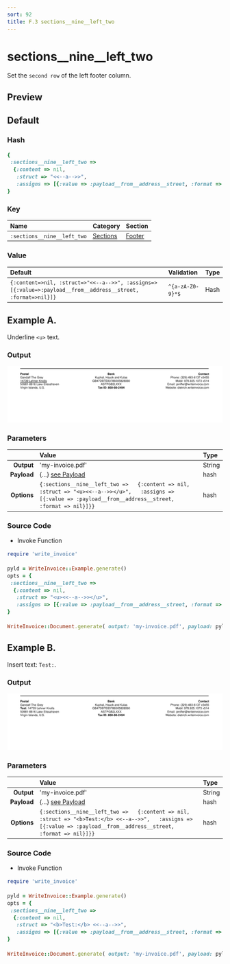 ```yaml
---
sort: 92
title: F.3 sections__nine__left_two
---
```

# sections__nine__left_two

Set the `second row` of the left footer column.


## Preview

<div >
    <canvas id='canvas' search=':sections__nine__left_two' palette='option_detail'></canvas>
</div>
<script src="../assets/js/marker.js"></script>  

 
## Default

### Hash

```ruby
{
 :sections__nine__left_two => 
  {:content => nil,
   :struct => "<<--a-->>",
   :assigns => [{:value => :payload__from__address__street, :format => nil}]}
} 
```

### Key

| **Name** | **Category** | **Section** |
| :--- | :--- | :--- |
| ```:sections__nine__left_two``` |  [Sections](./#sections) | [Footer](/sections/footer) |

### Value



| **Default**| **Validation**| **Type** |
| :--- | :--- | :--- |
| ```{:content=>nil, :struct=>"<<--a-->>", :assigns=>[{:value=>:payload__from__address__street, :format=>nil}]}``` | ```^{a-zA-Z0-9}*$``` | Hash |

## Example A.

Underline `<u>` text.

### Output

<img src="../assets/images/options/sections__nine__left_two--a.png">



### Parameters

| | **Value** | **Type** |
|------:|:------|:------|
| **Output** | 'my-invoice.pdf' | String |
| **Payload** | {...} [see Payload](../payload) | hash |
| **Options** | ```{:sections__nine__left_two =>   {:content => nil,   :struct => "<u><<--a-->></u>",   :assigns => [{:value => :payload__from__address__street, :format => nil}]}}``` | hash |


### Source Code

* Invoke Function

```ruby
require 'write_invoice'
 
pyld = WriteInvoice::Example.generate()
opts = {
 :sections__nine__left_two => 
  {:content => nil,
   :struct => "<u><<--a-->></u>",
   :assigns => [{:value => :payload__from__address__street, :format => nil}]}
}
 
WriteInvoice::Document.generate( output: 'my-invoice.pdf', payload: pyld, options: opts )

```

## Example B.

Insert text: `Test:`.

### Output

<img src="../assets/images/options/sections__nine__left_two--b.png">



### Parameters

| | **Value** | **Type** |
|------:|:------|:------|
| **Output** | 'my-invoice.pdf' | String |
| **Payload** | {...} [see Payload](../payload) | hash |
| **Options** | ```{:sections__nine__left_two =>   {:content => nil,   :struct => "<b>Test:</b> <<--a-->>",   :assigns => [{:value => :payload__from__address__street, :format => nil}]}}``` | hash |


### Source Code

* Invoke Function

```ruby
require 'write_invoice'
 
pyld = WriteInvoice::Example.generate()
opts = {
 :sections__nine__left_two => 
  {:content => nil,
   :struct => "<b>Test:</b> <<--a-->>",
   :assigns => [{:value => :payload__from__address__street, :format => nil}]}
}
 
WriteInvoice::Document.generate( output: 'my-invoice.pdf', payload: pyld, options: opts )

```

